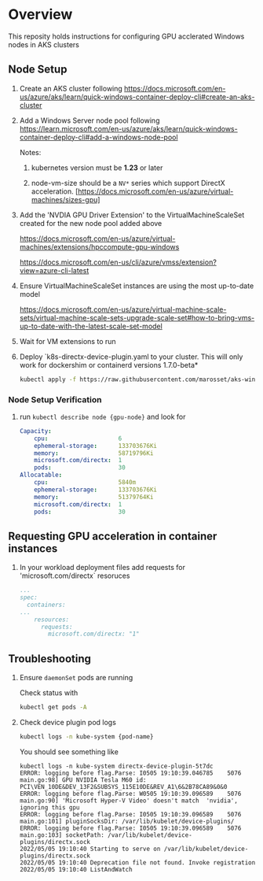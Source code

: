 # Overview

This reposity holds instructions for configuring GPU acclerated Windows nodes in AKS clusters

## Node Setup

1. Create an AKS cluster following https://docs.microsoft.com/en-us/azure/aks/learn/quick-windows-container-deploy-cli#create-an-aks-cluster

1. Add a Windows Server node pool following https://learn.microsoft.com/en-us/azure/aks/learn/quick-windows-container-deploy-cli#add-a-windows-node-pool

    Notes:

    1. kubernetes version must be **1.23** or later

    1. node-vm-size should be a `NV*` series which support DirectX acceleration. [https://docs.microsoft.com/en-us/azure/virtual-machines/sizes-gpu]

1. Add the 'NVDIA GPU Driver Extension' to the VirtualMachineScaleSet created for the new node pool added above

    https://docs.microsoft.com/en-us/azure/virtual-machines/extensions/hpccompute-gpu-windows

    https://docs.microsoft.com/en-us/cli/azure/vmss/extension?view=azure-cli-latest

1. Ensure VirtualMachineScaleSet instances are using the most up-to-date model

    https://docs.microsoft.com/en-us/azure/virtual-machine-scale-sets/virtual-machine-scale-sets-upgrade-scale-set#how-to-bring-vms-up-to-date-with-the-latest-scale-set-model

1. Wait for VM extensions to run

1. Deploy `k8s-directx-device-plugin.yaml to your cluster. This will only work for dockershim or containerd versions 1.7.0-beta*

    ```bash
    kubectl apply -f https://raw.githubusercontent.com/marosset/aks-windows-gpu-acceleration/main/k8s-directx-device-plugin/k8s-directx-device-plugin.yaml
    ```

### Node Setup Verification

1. run `kubectl describe node {gpu-node}` and look for

    ```yaml
    Capacity:
        cpu:                    6
        ephemeral-storage:      133703676Ki
        memory:                 58719796Ki
        microsoft.com/directx:  1
        pods:                   30
    Allocatable:
        cpu:                    5840m
        ephemeral-storage:      133703676Ki
        memory:                 51379764Ki
        microsoft.com/directx:  1
        pods:                   30
    ```

## Requesting GPU acceleration in container instances

1. In your workload deployment files add requests for 'microsoft.com/directx` resoruces 

    ```yaml
    ...
    spec:
      containers:
    ...
        resources:
          requests:
            microsoft.com/directx: "1"
    ```

## Troubleshooting

1. Ensure `daemonSet` pods are running

    Check status with

    ```bash
    kubectl get pods -A
    ```

1. Check device plugin pod logs

    ```bash
    kubectl logs -n kube-system {pod-name}
    ```

    You should see something like

    ```log
    kubectl logs -n kube-system directx-device-plugin-5t7dc
    ERROR: logging before flag.Parse: I0505 19:10:39.046785    5076 main.go:98] GPU NVIDIA Tesla M60 id: PCI\VEN_10DE&DEV_13F2&SUBSYS_115E10DE&REV_A1\6&2B78CA89&0&0
    ERROR: logging before flag.Parse: W0505 19:10:39.096589    5076 main.go:90] 'Microsoft Hyper-V Video' doesn't match  'nvidia', ignoring this gpu
    ERROR: logging before flag.Parse: I0505 19:10:39.096589    5076 main.go:101] pluginSocksDir: /var/lib/kubelet/device-plugins/
    ERROR: logging before flag.Parse: I0505 19:10:39.096589    5076 main.go:103] socketPath: /var/lib/kubelet/device-plugins/directx.sock
    2022/05/05 19:10:40 Starting to serve on /var/lib/kubelet/device-plugins/directx.sock
    2022/05/05 19:10:40 Deprecation file not found. Invoke registration
    2022/05/05 19:10:40 ListAndWatch
    ```
